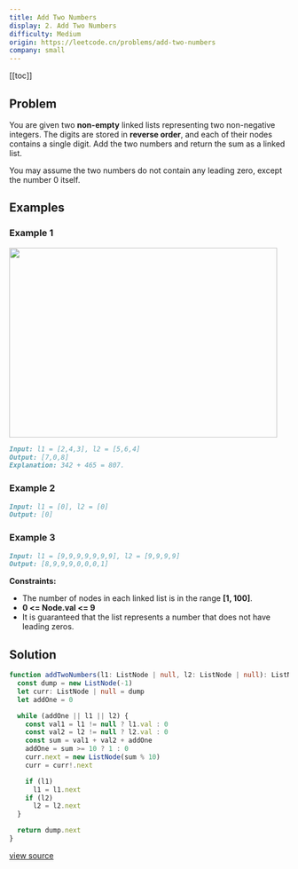 ```yaml
---
title: Add Two Numbers
display: 2. Add Two Numbers
difficulty: Medium
origin: https://leetcode.cn/problems/add-two-numbers
company: small
---
```


[[toc]]

## Problem

You are given two **non-empty** linked lists representing two non-negative integers. The digits are stored in **reverse order**, and each of their nodes contains a single digit. Add the two numbers and return the sum as a linked list.

You may assume the two numbers do not contain any leading zero, except the number 0 itself.

## Examples

### Example 1

<img alt="" src="https://assets.leetcode.com/uploads/2020/10/02/addtwonumber1.jpg" style="width: 483px; height: 342px;" />

```md
Input: l1 = [2,4,3], l2 = [5,6,4]
Output: [7,0,8]
Explanation: 342 + 465 = 807.
```

### Example 2

```md
Input: l1 = [0], l2 = [0]
Output: [0]
```

### Example 3

```md
Input: l1 = [9,9,9,9,9,9,9], l2 = [9,9,9,9]
Output: [8,9,9,9,0,0,0,1]
```

**Constraints:**

- The number of nodes in each linked list is in the range **[1, 100]**.
- **0 <= Node.val <= 9**
- It is guaranteed that the list represents a number that does not have leading zeros.

## Solution

```ts
function addTwoNumbers(l1: ListNode | null, l2: ListNode | null): ListNode | null {
  const dump = new ListNode(-1)
  let curr: ListNode | null = dump
  let addOne = 0

  while (addOne || l1 || l2) {
    const val1 = l1 != null ? l1.val : 0
    const val2 = l2 != null ? l2.val : 0
    const sum = val1 + val2 + addOne
    addOne = sum >= 10 ? 1 : 0
    curr.next = new ListNode(sum % 10)
    curr = curr!.next

    if (l1)
      l1 = l1.next
    if (l2)
      l2 = l2.next
  }

  return dump.next
}
```

[view source](https://leetcode.cn/problems/add-two-numbers)

